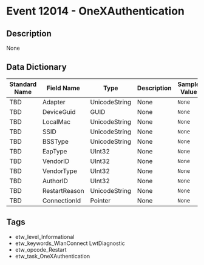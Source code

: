# Event 12014 - OneXAuthentication

## Description
None

## Data Dictionary
|Standard Name|Field Name|Type|Description|Sample Value|
|---|---|---|---|---|
|TBD|Adapter|UnicodeString|None|`None`|
|TBD|DeviceGuid|GUID|None|`None`|
|TBD|LocalMac|UnicodeString|None|`None`|
|TBD|SSID|UnicodeString|None|`None`|
|TBD|BSSType|UnicodeString|None|`None`|
|TBD|EapType|UInt32|None|`None`|
|TBD|VendorID|UInt32|None|`None`|
|TBD|VendorType|UInt32|None|`None`|
|TBD|AuthorID|UInt32|None|`None`|
|TBD|RestartReason|UnicodeString|None|`None`|
|TBD|ConnectionId|Pointer|None|`None`|

## Tags
* etw_level_Informational
* etw_keywords_WlanConnect LwtDiagnostic
* etw_opcode_Restart
* etw_task_OneXAuthentication